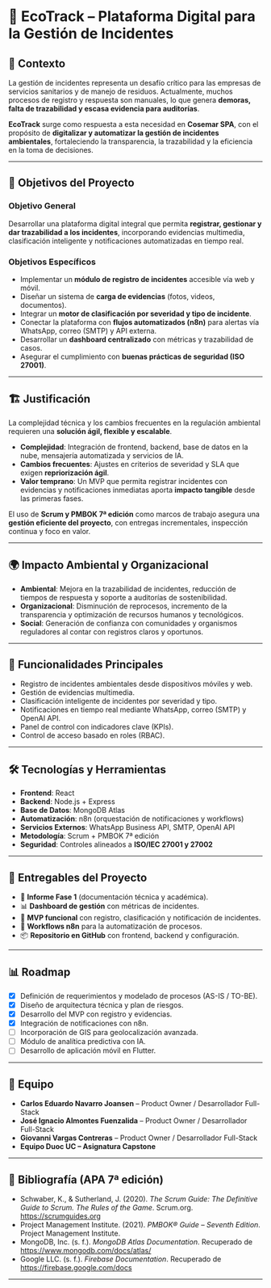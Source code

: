# 🌱 EcoTrack – Plataforma Digital para la Gestión de Incidentes

## 📌 Contexto  

La gestión de incidentes representa un desafío crítico para las empresas de servicios sanitarios y de manejo de residuos. Actualmente, muchos procesos de registro y respuesta son manuales, lo que genera **demoras, falta de trazabilidad y escasa evidencia para auditorías**.  

**EcoTrack** surge como respuesta a esta necesidad en **Cosemar SPA**, con el propósito de **digitalizar y automatizar la gestión de incidentes ambientales**, fortaleciendo la transparencia, la trazabilidad y la eficiencia en la toma de decisiones.  

---

## 🎯 Objetivos del Proyecto  

### Objetivo General  
Desarrollar una plataforma digital integral que permita **registrar, gestionar y dar trazabilidad a los incidentes**, incorporando evidencias multimedia, clasificación inteligente y notificaciones automatizadas en tiempo real.  

### Objetivos Específicos  
- Implementar un **módulo de registro de incidentes** accesible vía web y móvil.  
- Diseñar un sistema de **carga de evidencias** (fotos, videos, documentos).  
- Integrar un **motor de clasificación por severidad y tipo de incidente**.  
- Conectar la plataforma con **flujos automatizados (n8n)** para alertas vía WhatsApp, correo (SMTP) y API externa.  
- Desarrollar un **dashboard centralizado** con métricas y trazabilidad de casos.  
- Asegurar el cumplimiento con **buenas prácticas de seguridad (ISO 27001)**.  

---

## 🏗️ Justificación  

La complejidad técnica y los cambios frecuentes en la regulación ambiental requieren una **solución ágil, flexible y escalable**.  
- **Complejidad**: Integración de frontend, backend, base de datos en la nube, mensajería automatizada y servicios de IA.  
- **Cambios frecuentes**: Ajustes en criterios de severidad y SLA que exigen **repriorización ágil**.  
- **Valor temprano**: Un MVP que permita registrar incidentes con evidencias y notificaciones inmediatas aporta **impacto tangible** desde las primeras fases.  

El uso de **Scrum y PMBOK 7ª edición** como marcos de trabajo asegura una **gestión eficiente del proyecto**, con entregas incrementales, inspección continua y foco en valor.  

---

## 🌍 Impacto Ambiental y Organizacional  

- **Ambiental**: Mejora en la trazabilidad de incidentes, reducción de tiempos de respuesta y soporte a auditorías de sostenibilidad.  
- **Organizacional**: Disminución de reprocesos, incremento de la transparencia y optimización de recursos humanos y tecnológicos.  
- **Social**: Generación de confianza con comunidades y organismos reguladores al contar con registros claros y oportunos.  

---

## 🚀 Funcionalidades Principales  

- Registro de incidentes ambientales desde dispositivos móviles y web.  
- Gestión de evidencias multimedia.  
- Clasificación inteligente de incidentes por severidad y tipo.  
- Notificaciones en tiempo real mediante WhatsApp, correo (SMTP) y OpenAI API.  
- Panel de control con indicadores clave (KPIs).  
- Control de acceso basado en roles (RBAC).  

---

## 🛠️ Tecnologías y Herramientas  

- **Frontend**: React 
- **Backend**: Node.js + Express  
- **Base de Datos**: MongoDB Atlas  
- **Automatización**: n8n (orquestación de notificaciones y workflows)  
- **Servicios Externos**: WhatsApp Business API, SMTP, OpenAI API  
- **Metodología**: Scrum + PMBOK 7ª edición  
- **Seguridad**: Controles alineados a **ISO/IEC 27001 y 27002**  

---

## 📂 Entregables del Proyecto  

- 📑 **Informe Fase 1** (documentación técnica y académica).  
- 📊 **Dashboard de gestión** con métricas de incidentes.  
- 📲 **MVP funcional** con registro, clasificación y notificación de incidentes.  
- 🔄 **Workflows n8n** para la automatización de procesos.  
- 📦 **Repositorio en GitHub** con frontend, backend y configuración.  

---

## 📊 Roadmap  

- [x] Definición de requerimientos y modelado de procesos (AS-IS / TO-BE).  
- [x] Diseño de arquitectura técnica y plan de riesgos.  
- [x] Desarrollo del MVP con registro y evidencias.  
- [x] Integración de notificaciones con n8n.  
- [ ] Incorporación de GIS para geolocalización avanzada.  
- [ ] Módulo de analítica predictiva con IA.  
- [ ] Desarrollo de aplicación móvil en Flutter.  

---

## 👥 Equipo  

- **Carlos Eduardo Navarro Joansen** – Product Owner / Desarrollador Full-Stack
- **José Ignacio Almontes Fuenzalida** – Product Owner / Desarrollador Full-Stack
- **Giovanni Vargas Contreras** – Product Owner / Desarrollador Full-Stack
- **Equipo Duoc UC – Asignatura Capstone**  

---

## 📄 Bibliografía (APA 7ª edición)  

- Schwaber, K., & Sutherland, J. (2020). *The Scrum Guide: The Definitive Guide to Scrum. The Rules of the Game*. Scrum.org. https://scrumguides.org  
- Project Management Institute. (2021). *PMBOK® Guide – Seventh Edition*. Project Management Institute.  
- MongoDB, Inc. (s. f.). *MongoDB Atlas Documentation*. Recuperado de https://www.mongodb.com/docs/atlas/  
- Google LLC. (s. f.). *Firebase Documentation*. Recuperado de https://firebase.google.com/docs  

---
